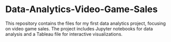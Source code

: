 # Data-Analytics-Video-Game-Sales
This repository contains the files for my first data analytics project, focusing on video game sales. The project includes Jupyter notebooks for data analysis and a Tableau file for interactive visualizations.
